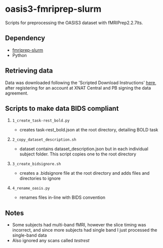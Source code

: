 # oasis3-fmriprep-slurm
Scripts for preprocessing the OASIS3 dataset with fMRIPrep2.2.7lts.
## Dependency
- [fmriprep-slurm](https://simexp-documentation.readthedocs.io/en/latest/giga_preprocessing/preprocessing.html)
- Python
## Retrieving data
Data was downloaded following the 'Scripted Download Instructions' [here](https://www.oasis-brains.org/), after registering for an account at XNAT Central and PB signing the data agreement.

## Scripts to make data BIDS compliant
1. `1_create_task-rest_bold.py`
    - creates task-rest_bold.json at the root directory, detailing BOLD task

2. `2_copy_dataset_description.sh`
    - dataset contains dataset_description.json but in each individual subject folder. This script copies one to the root directory

3. `3_create_bidsignore.sh`
    - creates a .bidsignore file at the root directory and adds files and directories to ignore

4. `4_rename_oasis.py`
    - renames files in-line with BIDS convention

## Notes
- Some subjects had multi-band fMRI, however the slice timing was incorrect, and since more subjects had single band I just processed the single-band data
- Also ignored any scans called *testrest*

